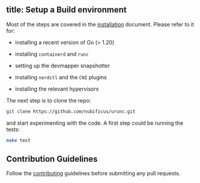 title: Setup a Build environment
------

Most of the steps are covered in the [installation](/installation) document. Please refer to it for:

- installing a recent version of Go (> 1.20)

- installing `containerd` and `runc`

- setting up the devmapper snapshotter

- installing `nerdctl` and the `CNI` plugins

- installing the relevant hypervisors

The next step is to clone the repo:

```bash
git clone https://github.com/nubificus/urunc.git
```

and start experimenting with the code. A first step could be running the tests:

```bash
make test
```

## Contribution Guidelines

Follow the
[contributing](/developer-guide/contribute) guidelines before submitting any pull requests.

